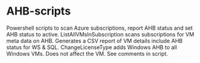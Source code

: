 # AHB-scripts
Powershell scripts to scan Azure subscriptions, report AHB status and set AHB status to active.
ListAllVMsInSubscription scans subscriptions for VM meta data on AHB. Generates a CSV report of VM details include AHB status for WS & SQL.
ChangeLicenseType adds Windows AHB to all Windows VMs. Does not affect the VM. See comments in script.
